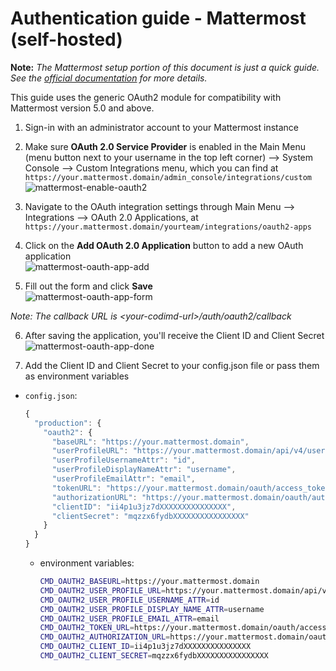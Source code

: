 # Authentication guide - Mattermost (self-hosted)

**Note:** *The Mattermost setup portion of this document is just a quick guide. See the [official documentation](https://docs.mattermost.com/developer/oauth-2-0-applications.html) for more details.*

This guide uses the generic OAuth2 module for compatibility with Mattermost version 5.0 and above.

1. Sign-in with an administrator account to your Mattermost instance

2. Make sure **OAuth 2.0 Service Provider** is enabled in the Main Menu (menu button next to your username in the top left corner) --> System Console --> Custom Integrations menu, which you can find at `https://your.mattermost.domain/admin_console/integrations/custom`  
   ![mattermost-enable-oauth2](../../images/auth/mattermost-enable-oauth2.png)

3. Navigate to the OAuth integration settings through Main Menu --> Integrations --> OAuth 2.0 Applications, at `https://your.mattermost.domain/yourteam/integrations/oauth2-apps`

4. Click on the **Add OAuth 2.0 Application** button to add a new OAuth application  
   ![mattermost-oauth-app-add](../../images/auth/mattermost-oauth-app-add.png)

5. Fill out the form and click **Save**  
   ![mattermost-oauth-app-form](../../images/auth/mattermost-oauth-app-form.png)

*Note: The callback URL is \<your-codimd-url\>/auth/oauth2/callback*

6. After saving the application, you'll receive the Client ID and Client Secret  
   ![mattermost-oauth-app-done](../../images/auth/mattermost-oauth-app-done.png)

7. Add the Client ID and Client Secret to your config.json file or pass them as environment variables
  - `config.json`:
    ```javascript
    {
      "production": {
        "oauth2": {
          "baseURL": "https://your.mattermost.domain",
          "userProfileURL": "https://your.mattermost.domain/api/v4/users/me",
          "userProfileUsernameAttr": "id",
          "userProfileDisplayNameAttr": "username",
          "userProfileEmailAttr": "email",
          "tokenURL": "https://your.mattermost.domain/oauth/access_token",
          "authorizationURL": "https://your.mattermost.domain/oauth/authorize",
          "clientID": "ii4p1u3jz7dXXXXXXXXXXXXXXX",
          "clientSecret": "mqzzx6fydbXXXXXXXXXXXXXXXX"
        }
      }
    }
    ```

    - environment variables:
      ```sh
      CMD_OAUTH2_BASEURL=https://your.mattermost.domain
      CMD_OAUTH2_USER_PROFILE_URL=https://your.mattermost.domain/api/v4/users/me
      CMD_OAUTH2_USER_PROFILE_USERNAME_ATTR=id
      CMD_OAUTH2_USER_PROFILE_DISPLAY_NAME_ATTR=username
      CMD_OAUTH2_USER_PROFILE_EMAIL_ATTR=email
      CMD_OAUTH2_TOKEN_URL=https://your.mattermost.domain/oauth/access_token
      CMD_OAUTH2_AUTHORIZATION_URL=https://your.mattermost.domain/oauth/authorize
      CMD_OAUTH2_CLIENT_ID=ii4p1u3jz7dXXXXXXXXXXXXXXX
      CMD_OAUTH2_CLIENT_SECRET=mqzzx6fydbXXXXXXXXXXXXXXXX
      ```
